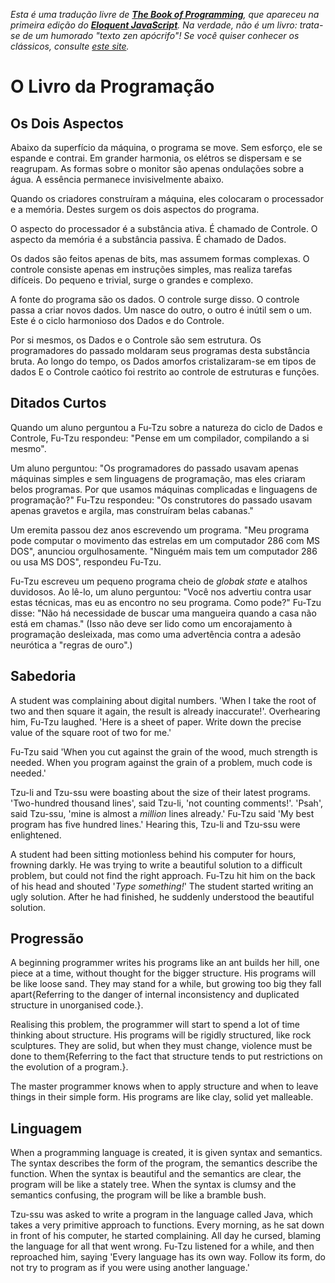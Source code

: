 <i>Esta é uma tradução livre de <b><a href="http://eloquentjavascript.net/1st_edition/chapter6.html">The Book of Programming</a></b>, que apareceu na primeira edição do <b><a href="http://eloquentjavascript.net">Eloquent JavaScript</a></b>. Na verdade, não é um livro: trata-se de um humorado "texto zen apócrifo"! Se você quiser conhecer os clássicos, consulte <a href="http://www.sacred-texts.com/bud/zen/">este site</a>.</i>
  
# O Livro da Programação

## Os Dois Aspectos

Abaixo da superfício da máquina, o programa se move.
Sem esforço, ele se espande e contrai.
Em grander harmonia, os elétros se dispersam e se reagrupam.
As formas sobre o monitor são apenas ondulações sobre a água.
A essência permanece invisivelmente abaixo.

Quando os criadores construíram a máquina, eles colocaram o processador e a memória.
Destes surgem os dois aspectos do programa.

O aspecto do processador é a substância ativa. É chamado de Controle.
O aspecto da memória é a substância passiva. É chamado de Dados.

Os dados são feitos apenas de bits, mas assumem formas complexas.
O controle consiste apenas em instruções simples, mas realiza tarefas difíceis.
Do pequeno e trivial, surge o grandes e complexo.

A fonte do programa são os dados. O controle surge disso.
O controle passa a criar novos dados.
Um nasce do outro, o outro é inútil sem o um.
Este é o ciclo harmonioso dos Dados e do Controle.

Por si mesmos, os Dados e o Controle são sem estrutura.
Os programadores do passado moldaram seus programas desta substância bruta.
Ao longo do tempo, os Dados amorfos cristalizaram-se em tipos de dados
E o Controle caótico foi restrito ao controle de estruturas e funções.

## Ditados Curtos

Quando um aluno perguntou a Fu-Tzu sobre a natureza do ciclo de Dados e Controle,
Fu-Tzu respondeu: "Pense em um compilador, compilando a si mesmo".

Um aluno perguntou: "Os programadores do passado usavam apenas máquinas simples e sem linguagens de programação, mas eles criaram belos programas. Por que usamos máquinas complicadas e linguagens de programação?"
Fu-Tzu respondeu: "Os construtores do passado usavam apenas gravetos e argila, mas construíram belas cabanas."

Um eremita passou dez anos escrevendo um programa.
"Meu programa pode computar o movimento das estrelas em um computador 286 com MS DOS", anunciou orgulhosamente.
"Ninguém mais tem um computador 286 ou usa MS DOS", respondeu Fu-Tzu.

Fu-Tzu escreveu um pequeno programa cheio de <i>globak state</i> e atalhos duvidosos.
Ao lê-lo, um aluno perguntou: "Você nos advertiu contra usar estas técnicas, mas eu as encontro no seu programa. Como pode?"
Fu-Tzu disse: "Não há necessidade de buscar uma mangueira quando a casa não está em chamas."
(Isso não deve ser lido como um encorajamento à programação desleixada, mas como uma advertência contra a adesão neurótica a "regras de ouro".)

## Sabedoria

A student was complaining about digital numbers. 'When I take the root
of two and then square it again, the result is already inaccurate!'.
Overhearing him, Fu-Tzu laughed. 'Here is a sheet of paper. Write down
the precise value of the square root of two for me.'

Fu-Tzu said 'When you cut against the grain of the wood, much strength
is needed. When you program against the grain of a problem, much code
is needed.'

Tzu-li and Tzu-ssu were boasting about the size of their latest
programs. 'Two-hundred thousand lines', said Tzu-li, 'not counting
comments!'. 'Psah', said Tzu-ssu, 'mine is almost a *million* lines
already.' Fu-Tzu said 'My best program has five hundred lines.'
Hearing this, Tzu-li and Tzu-ssu were enlightened.

A student had been sitting motionless behind his computer for hours,
frowning darkly. He was trying to write a beautiful solution to a
difficult problem, but could not find the right approach. Fu-Tzu hit
him on the back of his head and shouted '*Type something!*' The student
started writing an ugly solution. After he had finished, he suddenly
understood the beautiful solution.

## Progressão

A beginning programmer writes his programs like an ant builds her
hill, one piece at a time, without thought for the bigger structure.
His programs will be like loose sand. They may stand for a while, but
growing too big they fall apart{Referring to the danger of internal
inconsistency and duplicated structure in unorganised code.}.

Realising this problem, the programmer will start to spend a lot of
time thinking about structure. His programs will be rigidly
structured, like rock sculptures. They are solid, but when they must
change, violence must be done to them{Referring to the fact that
structure tends to put restrictions on the evolution of a program.}.

The master programmer knows when to apply structure and when to leave
things in their simple form. His programs are like clay, solid yet
malleable.

## Linguagem

When a programming language is created, it is given syntax and
semantics. The syntax describes the form of the program, the semantics
describe the function. When the syntax is beautiful and the semantics
are clear, the program will be like a stately tree. When the syntax is
clumsy and the semantics confusing, the program will be like a bramble
bush.

Tzu-ssu was asked to write a program in the language called Java,
which takes a very primitive approach to functions. Every morning, as
he sat down in front of his computer, he started complaining. All day
he cursed, blaming the language for all that went wrong. Fu-Tzu
listened for a while, and then reproached him, saying 'Every language
has its own way. Follow its form, do not try to program as if you
were using another language.'
